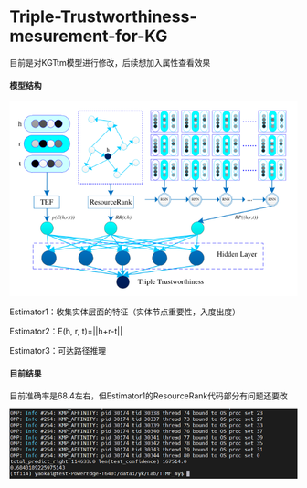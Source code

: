 # Triple-Trustworthiness-mesurement-for-KG

目前是对KGTtm模型进行修改，后续想加入属性查看效果

#### 模型结构

<img src="./images/1.png" style="zoom:80%;" />

Estimator1：收集实体层面的特征（实体节点重要性，入度出度）

Estimator2：E(h, r, t)=||h+r-t||

Estimator3：可达路径推理

#### 目前结果

目前准确率是68.4左右，但Estimator1的ResourceRank代码部分有问题还要改

![](./images/2.png)